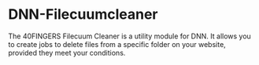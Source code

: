 # DNN-Filecuumcleaner
The 40FINGERS Filecuum Cleaner is a utility module for DNN. It allows you to create jobs to delete files from a specific folder on your website, provided they meet your conditions.
